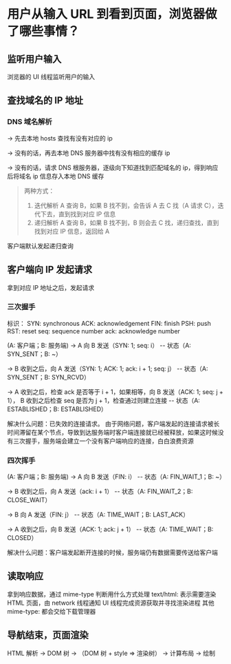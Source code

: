 # 用户从输入 URL 到看到页面，浏览器做了哪些事情？

## 监听用户输入
浏览器的 UI 线程监听用户的输入

## 查找域名的 IP 地址

### DNS 域名解析
-> 先去本地 hosts 查找有没有对应的 ip

-> 没有的话，再去本地 DNS 服务器中找有没有相应的缓存 ip

-> 没有的话，请求 DNS 根服务器，逐级向下知道找到匹配域名的 ip，得到响应后将域名 ip 信息存入本地 DNS 缓存

> 两种方式：
> 1. 迭代解析
>    A 查询 B，如果 B 找不到，会告诉 A 去 C 找（A 请求 C），迭代下去，直到找到对应 IP 信息
> 1. 递归解析
>    A 查询 B，如果 B 找不到，B 则会去 C 找，递归查找，直到找到对应 IP 信息，返回给 A 

客户端默认发起递归查询

## 客户端向 IP 发起请求
拿到对应 IP 地址之后，发起请求

### 三次握手
标识：
SYN: synchronous
ACK: acknowledgement
FIN: finish
PSH: push
RST: reset
seq: sequence number
ack: acknowledge number

(A: 客户端；B: 服务端)
-> A 向 B 发送（SYN: 1; seq: i） -- 状态（A: SYN_SENT；B: ~）

-> B 收到之后，向 A 发送（SYN: 1; ACK: 1; ack: i + 1; seq: j） -- 状态（A: SYN_SENT；B: SYN_RCVD）

-> A 收到之后，检查 ack 是否等于 i + 1，如果相等，向 B 发送（ACK: 1; seq: j + 1），
B 收到之后检查 seq 是否为 j + 1，检查通过则建立连接 -- 状态（A: ESTABLISHED；B: ESTABLISHED）

解决什么问题：已失效的连接请求。
由于网络问题，客户端发起的连接请求被长时间滞留在某个节点，导致到达服务端时客户端连接就已经被释放，如果这时候没有三次握手，服务端会建立一个没有客户端响应的连接，白白浪费资源

### 四次挥手
(A: 客户端；B: 服务端)
-> A 向 B 发送（FIN: i） -- 状态（A: FIN_WAIT_1；B: ~）

-> B 收到之后，向 A 发送（ack: i + 1） -- 状态（A: FIN_WAIT_2；B: CLOSE_WAIT）

-> B 向 A 发送（FIN: j） -- 状态（A: TIME_WAIT；B: LAST_ACK）

-> A 收到之后，向 B 发送（ACK: 1; ack: j + 1） -- 状态（A: TIME_WAIT；B: CLOSED）

解决什么问题：客户端发起断开连接的时候，服务端仍有数据需要传送给客户端

## 读取响应
拿到响应数据，通过 mime-type 判断用什么方式处理
text/html: 表示需要渲染 HTML 页面，由 network 线程通知 UI 线程完成资源获取并寻找渲染进程
其他 mime-type: 都会交给下载管理器

## 导航结束，页面渲染 
HTML 解析 -> DOM 树 -> （DOM 树 + style => 渲染树） -> 计算布局 -> 绘制
